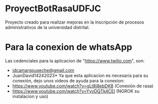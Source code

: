 # ProyectBotRasaUDFJC
Proyecto creado para realizar mejoras en la inscripción de procesos administrativos de la universidad distrital.


# Para la conexion de whatsApp
Las cedenciales para la aplicacion de "https://www.twilio.com", son:
 - jdcamargouseche@gmail.com
 - JuanDavid14242023*
Ya que esta aplicacion es necesaria para su conexión, dejo unos videos de ayuda para la conexion:
 - https://www.youtube.com/watch?v=gLt8j8ebDK8 (Conexión de rasa)
 - https://www.youtube.com/watch?v=YyvDQTk4CEI (NGROK su instalacion y uso)